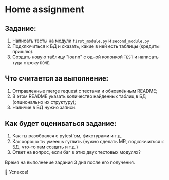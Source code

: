 # Home assignment

## Задание:
1. Написать тесты на модули `first_module.py` и `second_module.py`
2. Подключиться к БД и сказать, какие в ней есть таблицы (кредиты пришлю).
3. Создать новую таблицу "ioann" с одной колонкой `TEST` и написать туда строку `DONE`.

## Что считается за выполнение:
1. Отправленные merge request с тестами и обновлённым README;
2. В этом README указать количество найденных таблиц в БД (опционально их структуру);
3. Наличие в БД нужно записи.

## Как будет оцениваться задание:
1. Как ты разобрался с pytest'ом, фикстурами и т.д.
2. Как хорошо ты умеешь гуглить (нужно сделать MR, подключиться к БД, что-то там создать и т.д.)
3. Ответ на вопрос, если баг в этих двух тестовых модулях?

Время на выполнение задания 3 дня после его получения.

👾 Успехов!